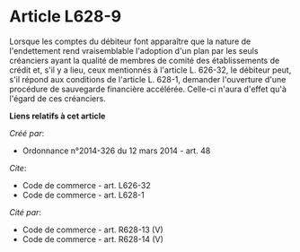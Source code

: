 # Article L628-9

Lorsque les comptes du débiteur font apparaître que la nature de l'endettement rend vraisemblable l'adoption d'un plan par
les seuls créanciers ayant la qualité de membres de comité des établissements de crédit et, s'il y a lieu, ceux mentionnés à
l'article L. 626-32, le débiteur peut, s'il répond aux conditions de l'article L. 628-1, demander l'ouverture d'une procédure
de sauvegarde financière accélérée. Celle-ci n'aura d'effet qu'à l'égard de ces créanciers.

**Liens relatifs à cet article**

_Créé par_:

  - Ordonnance n°2014-326 du 12 mars 2014 - art. 48

_Cite_:

  - Code de commerce - art. L626-32
  - Code de commerce - art. L628-1

_Cité par_:

  - Code de commerce - art. R628-13 (V)
  - Code de commerce - art. R628-14 (V)
